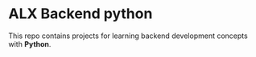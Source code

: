 # ALX Backend python

This repo contains projects for learning backend development concepts with __Python__. 
